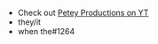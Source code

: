 - Check out [Petey Productions on YT](https://www.youtube.com/channel/UCe3NqmuLZveRJzbNIUz_8RQ)
- they/it
- when the#1264
